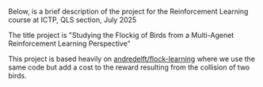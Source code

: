 Below, is a brief description of the project for the Reinforcement Learning course at ICTP, QLS section, July 2025

The title project is "Studying the Flockig of Birds from a Multi-Agenet Reinforcement Learning Perspective"

This project is based heavily on [andredelft/flock-learning](https://github.com/andredelft/flock-learning) where we use the same code but add a cost to the reward resulting from the collision of two birds.
